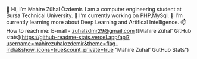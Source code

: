 👋 Hi, I’m Mahire Zühal Özdemir. I am a computer engineering student at Bursa Technical University.
🔭 I’m currently working on PHP,MySql.
🌱 I’m currently learning more about Deep Learning and Artifical Intelligence.
📫 How to reach me: E-mail - zuhalzdmr29@gmail.com
![Mahire Zühal’ GitHub stats](https://github-readme-stats.vercel.app/api?username=mahirezuhalozdemir&theme=flag-india&show_icons=true&count_private=true “Mahire Zuhal’ GutHub Stats”)

